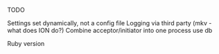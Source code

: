 TODO

Settings set dynamically, not a config file
Logging via third party (mkv - what does ION do?)
Combine acceptor/initiator into one process
use db

Ruby version
